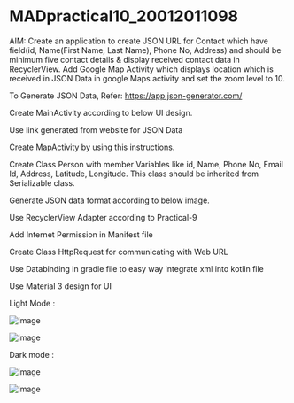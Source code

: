 # MADpractical10_20012011098

AIM: Create an application to create JSON URL for Contact which have field(id, Name(First Name, Last Name), Phone No, Address) and should be minimum five contact details & display received contact data in RecyclerView. Add Google Map Activity which displays location which is received in JSON Data in google Maps activity and set the zoom level to 10.

To Generate JSON Data, Refer: https://app.json-generator.com/

Create MainActivity according to below UI design.

Use link generated from website for JSON Data

Create MapActivity by using this instructions.

Create Class Person with member Variables like id, Name, Phone No, Email Id, Address, Latitude, Longitude. This class should be inherited from Serializable class.

Generate JSON data format according to below image.

Use RecyclerView Adapter according to Practical-9

Add Internet Permission in Manifest file

Create Class HttpRequest for communicating with Web URL

Use Databinding in gradle file to easy way integrate xml into kotlin file

Use Material 3 design for UI

Light Mode :

![image](https://user-images.githubusercontent.com/110656702/202912829-3a9bc2aa-c650-42e3-a995-683170f35887.png)

![image](https://user-images.githubusercontent.com/110656702/202912848-65df12f5-41d2-43ea-a6e1-2c429196a7a3.png)

Dark mode :

![image](https://user-images.githubusercontent.com/110656702/202912876-8b364b3f-a3a1-4554-8ddb-b88cca45ebcb.png)

![image](https://user-images.githubusercontent.com/110656702/202912884-41d2ac97-af07-42fc-acd6-80899c1559d8.png)


